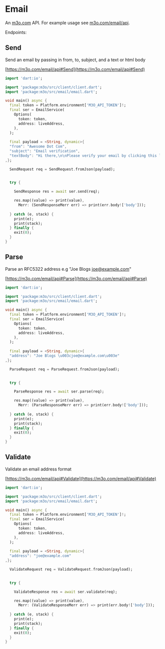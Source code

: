 # Email

An [m3o.com](https://m3o.com) API. For example usage see [m3o.com/email/api](https://m3o.com/email/api).

Endpoints:

## Send

Send an email by passing in from, to, subject, and a text or html body


[https://m3o.com/email/api#Send](https://m3o.com/email/api#Send)

```dart
import 'dart:io';

import 'package:m3o/src/client/client.dart';
import 'package:m3o/src/email/email.dart';

void main() async {
  final token = Platform.environment['M3O_API_TOKEN']!;
  final ser = EmailService(
    Options(
      token: token,
      address: liveAddress,
    ),
  );
 
  final payload = <String, dynamic>{
  "from": "Awesome Dot Com",
  "subject": "Email verification",
  "textBody": "Hi there,\n\nPlease verify your email by clicking this link: $micro_verification_link"
,};

  SendRequest req = SendRequest.fromJson(payload);

  
  try {

	SendResponse res = await ser.send(req);

    res.map((value) => print(value),
	  Merr: (SendResponseMerr err) => print(err.body!['body']));	
  
  } catch (e, stack) {
    print(e);
	print(stack);
  } finally {
    exit(0);
  }
}
```
## Parse

Parse an RFC5322 address e.g "Joe Blogs <joe@example.com>"


[https://m3o.com/email/api#Parse](https://m3o.com/email/api#Parse)

```dart
import 'dart:io';

import 'package:m3o/src/client/client.dart';
import 'package:m3o/src/email/email.dart';

void main() async {
  final token = Platform.environment['M3O_API_TOKEN']!;
  final ser = EmailService(
    Options(
      token: token,
      address: liveAddress,
    ),
  );
 
  final payload = <String, dynamic>{
  "address": "Joe Blogs \u003cjoe@example.com\u003e"
,};

  ParseRequest req = ParseRequest.fromJson(payload);

  
  try {

	ParseResponse res = await ser.parse(req);

    res.map((value) => print(value),
	  Merr: (ParseResponseMerr err) => print(err.body!['body']));	
  
  } catch (e, stack) {
    print(e);
	print(stack);
  } finally {
    exit(0);
  }
}
```
## Validate

Validate an email address format


[https://m3o.com/email/api#Validate](https://m3o.com/email/api#Validate)

```dart
import 'dart:io';

import 'package:m3o/src/client/client.dart';
import 'package:m3o/src/email/email.dart';

void main() async {
  final token = Platform.environment['M3O_API_TOKEN']!;
  final ser = EmailService(
    Options(
      token: token,
      address: liveAddress,
    ),
  );
 
  final payload = <String, dynamic>{
  "address": "joe@example.com"
,};

  ValidateRequest req = ValidateRequest.fromJson(payload);

  
  try {

	ValidateResponse res = await ser.validate(req);

    res.map((value) => print(value),
	  Merr: (ValidateResponseMerr err) => print(err.body!['body']));	
  
  } catch (e, stack) {
    print(e);
	print(stack);
  } finally {
    exit(0);
  }
}
```
